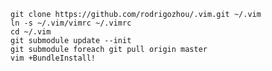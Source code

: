     git clone https://github.com/rodrigozhou/.vim.git ~/.vim
    ln -s ~/.vim/vimrc ~/.vimrc
    cd ~/.vim
    git submodule update --init
    git submodule foreach git pull origin master
    vim +BundleInstall!
